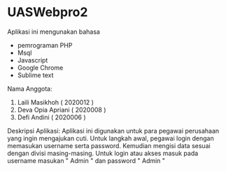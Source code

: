 # UASWebpro2
Aplikasi ini mengunakan bahasa
- pemrograman PHP
- Msql
- Javascript
- Google Chrome
- Sublime text 

Nama Anggota: 
1. Laili Masikhoh ( 2020012 )
2. Deva Opia Apriani ( 2020008 )
3. Defi Andini ( 2020006 ) 

Deskripsi Aplikasi: 
Aplikasi ini digunakan untuk para pegawai perusahaan yang ingin mengajukan cuti. Untuk langkah awal, pegawai login dengan memasukan username serta password. Kemudian mengisi data sesuai dengan divisi masing-masing. Untuk login atau akses masuk pada username masukan " Admin "  dan password " Admin "
